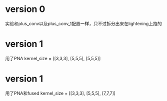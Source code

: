 
# version 0
实验和plus_conv以及plus_conv_1配置一样，只不过拆分出来在lightening上跑的

# version 1
用了PNA
kernel_size = [[3,3,3], [5,5,5], [5,5,5]]

# version 1
用了PNA和fused
kernel_size = [[3,3,3], [5,5,5], [7,7,7]]